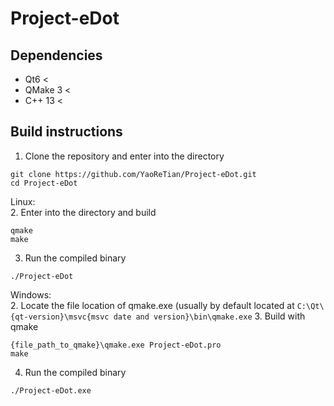 # Project-eDot

## Dependencies
- Qt6 <
- QMake 3 <
- C++ 13 <

## Build instructions
1. Clone the repository and enter into the directory
```
git clone https://github.com/YaoReTian/Project-eDot.git
cd Project-eDot
```  
Linux:  
2. Enter into the directory and build
```
qmake
make
```
3. Run the compiled binary
```
./Project-eDot
```  
Windows:  
2. Locate the file location of qmake.exe (usually by default located at ```C:\Qt\{qt-version}\msvc{msvc date and version}\bin\qmake.exe```
3. Build with qmake
```
{file_path_to_qmake}\qmake.exe Project-eDot.pro
make
```
4. Run the compiled binary
```
./Project-eDot.exe
```
